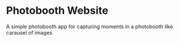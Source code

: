 # Photobooth Website

<p>A simple photobooth app for capturing moments in a photobooth like carausel of images</p>
